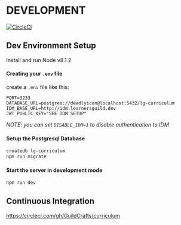 # DEVELOPMENT

[![CircleCI](https://circleci.com/gh/GuildCrafts/curriculum.svg?style=svg)](https://circleci.com/gh/GuildCrafts/curriculum)

## Dev Environment Setup


Install and run Node v8.1.2


#### Creating your `.env` file

create a `.env` file like this:

```
PORT=3233
DATABASE_URL=postgres://deadlyicon@localhost:5432/lg-curriculum
IDM_BASE_URL=http://idm.learnersguild.dev
JWT_PUBLIC_KEY="SEE IDM SETUP"
```

_NOTE: you can set `DISABLE_IDM=1` to disable authentication to IDM_


#### Setup the Postgresql Database

```sh
createdb lg-curriculum
npm run migrate
```


#### Start the server in development mode

```sh
npm run dev
```


## Continuous Integration

https://circleci.com/gh/GuildCrafts/curriculum
